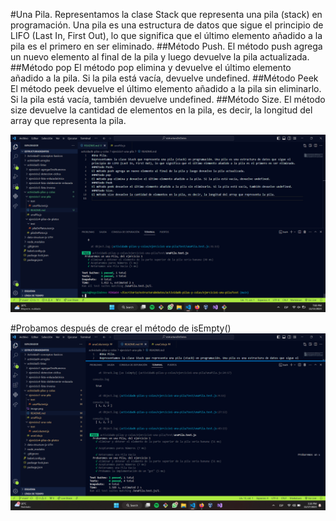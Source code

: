 #Una Pila. 
Representamos la clase Stack que representa una pila (stack) en programación. Una pila es una estructura de datos que sigue el principio de LIFO (Last In, First Out), lo que significa que el último elemento añadido a la pila es el primero en ser eliminado.
##Método Push. 
El método push agrega un nuevo elemento al final de la pila y luego devuelve la pila actualizada.
##Método pop
El método pop elimina y devuelve el último elemento añadido a la pila. Si la pila está vacía, devuelve undefined.
##Método Peek
El método peek devuelve el último elemento añadido a la pila sin eliminarlo. Si la pila está vacía, también devuelve undefined.
##Método Size. 
El método size devuelve la cantidad de elementos en la pila, es decir, la longitud del array que representa la pila.


![Alt text](image.png)


#Probamos después de crear el método de isEmpty()
![Alt text](image-1.png)